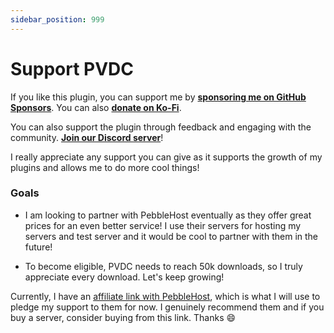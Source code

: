 ```yaml
---
sidebar_position: 999
---
```


# Support PVDC

If you like this plugin, you can support me by **[sponsoring me on GitHub Sponsors](https://github.com/sponsors/Wyzebb)**. You can also **[donate on Ko-Fi](https://ko-fi.com/wyzebb)**.

You can also support the plugin through feedback and engaging with the community. **[Join our Discord server](https://discord.gg/akbd8EPSgr)**!

I really appreciate any support you can give as it supports the growth of my plugins and allows me to do more cool things!

### Goals

- I am looking to partner with PebbleHost eventually as they offer great prices for an even better service! I use their servers for hosting my servers and test server and it would be cool to partner with them in the future!

- To become eligible, PVDC needs to reach 50k downloads, so I truly appreciate every download. Let's keep growing!

Currently, I have an [affiliate link with PebbleHost](https://billing.pebblehost.com/aff.php?aff=4366), which is what I will use to pledge my support to them for now. I genuinely recommend them and if you buy a server, consider buying from this link. Thanks :smile: